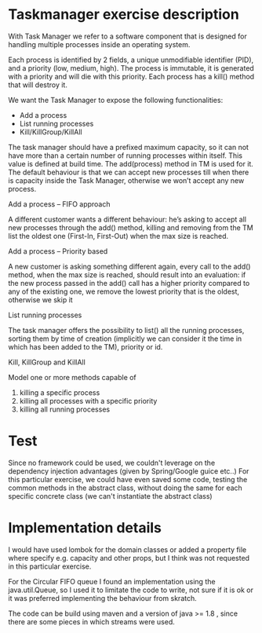 # Taskmanager exercise description

With Task Manager we refer to a software component that is designed for handling multiple processes inside an operating system. 

Each process is identified by 2 fields, a unique unmodifiable identifier (PID), and a priority (low, medium, high).
The process is immutable, it is generated with a priority and will die with this priority.
Each process has a kill() method that will destroy it.

We want the Task Manager to expose the following functionalities: 

- Add a process
- List running processes
- Kill/KillGroup/KillAll

The task manager should have a prefixed maximum capacity, so it can not have more than a certain number of running processes within itself. 
This value is defined at build time. The add(process) method in TM is used for it. 
The default behaviour is that we can accept new processes till when there is capacity inside the Task Manager, otherwise we won’t accept
any new process.


Add a process – FIFO approach 

A different customer wants a different behaviour:
he’s asking to accept all new processes through the add() method, killing and removing from the TM list the oldest one (First-In, First-Out) when the max size is reached.


Add a process – Priority based 

A new customer is asking something different again, every call to the add() method, when the max size is reached, should result into an evaluation: if the new process passed in the add() call has a higher priority compared to any of the existing one, we remove the lowest priority that is the oldest, otherwise we skip it


List running processes

The task manager offers the possibility to list() all the running processes, sorting them by time of creation (implicitly we can consider it the time in which has been added to the TM), priority or id.


Kill, KillGroup and KillAll

Model one or more methods capable of

1. killing a specific process
2. killing all processes with a specific priority
3. killing all running processes


# Test 

Since no framework could be used, we couldn't leverage on the dependency injection advantages (given by Spring/Google guice etc..) 
For this particular exercise, we could have even saved some code, testing the common methods in the abstract class, without doing the same for each specific concrete class (we can't instantiate the abstract class)

# Implementation details

I would have used lombok for the domain classes or added a property file where specify e.g. capacity and other props, but I think was not requested in this particular exercise.

For the Circular FIFO queue I found an implementation using the java.util.Queue, so I used it to limitate the code to write, not sure if it is ok or it was preferred implementing the behaviour from skratch. 

The code can be build using maven and a version of java >= 1.8 , since there are some pieces in which streams were used.  


